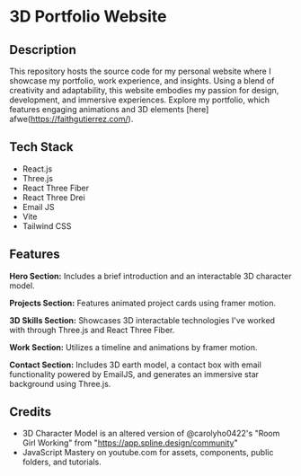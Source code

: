 # 3D Portfolio Website

## Description
This repository hosts the source code for my personal website where I showcase my portfolio, work experience, and insights. Using a blend of creativity and adaptability, this website embodies my passion for design, development, and immersive experiences. Explore my portfolio, which features engaging animations and 3D elements [here] afwe(https://faithgutierrez.com/).

## Tech Stack
* React.js
* Three.js
* React Three Fiber
* React Three Drei
* Email JS
* Vite
* Tailwind CSS

## Features
**Hero Section:** Includes a brief introduction and an interactable 3D character model.

**Projects Section:** Features animated project cards using framer motion.

**3D Skills Section:** Showcases 3D interactable technologies I've worked with through Three.js and React Three Fiber.

**Work Section:** Utilizes a timeline and animations by framer motion.

**Contact Section:** Includes 3D earth model, a contact box with email functionality powered by EmailJS, and generates an immersive star background using Three.js.

## Credits
* 3D Character Model is an altered version of @carolyho0422's "Room Girl Working" from "https://app.spline.design/community"
* JavaScript Mastery on youtube.com for assets, components, public folders, and tutorials.

